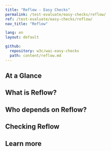 ```yaml
---
title: "Reflow - Easy Checks"
permalink: /test-evaluate/easy-checks/reflow/
ref: /test-evaluate/easy-checks/reflow/
nav_title: "Reflow"

lang: en
layout: default

github:
  repository: w3c/wai-easy-checks
  path: content/reflow.md
---
```


## At a Glance

## What is Reflow?

## Who depends on Reflow?

## Checking Reflow

## Learn more
